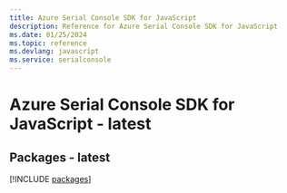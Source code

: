 ```yaml
---
title: Azure Serial Console SDK for JavaScript
description: Reference for Azure Serial Console SDK for JavaScript
ms.date: 01/25/2024
ms.topic: reference
ms.devlang: javascript
ms.service: serialconsole
---
```

# Azure Serial Console SDK for JavaScript - latest
## Packages - latest
[!INCLUDE [packages](serial-console-index.md)]